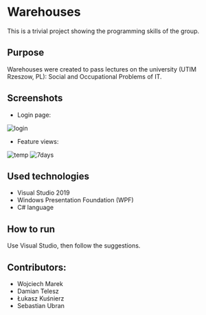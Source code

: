 # Warehouses

This is a trivial project showing the programming skills of the group.

## Purpose

Warehouses were created to pass lectures on the university (UTIM Rzeszow, PL): Social and Occupational Problems of IT.

## Screenshots
- Login page:

![login](https://user-images.githubusercontent.com/27026036/50918649-22c0c800-1441-11e9-9026-acf0dc7df81a.PNG)

- Feature views:

![temp](https://user-images.githubusercontent.com/27026036/50918664-27857c00-1441-11e9-9fff-851f1c5a03c1.PNG)
![7days](https://user-images.githubusercontent.com/27026036/50918671-2a806c80-1441-11e9-88c7-9f3222d73a8e.PNG)

## Used technologies
- Visual Studio 2019
- Windows Presentation Foundation (WPF)
- C# language

## How to run
Use Visual Studio, then follow the suggestions.

## Contributors:
- Wojciech Marek
- Damian Telesz
- Łukasz Kuśnierz
- Sebastian Ubran